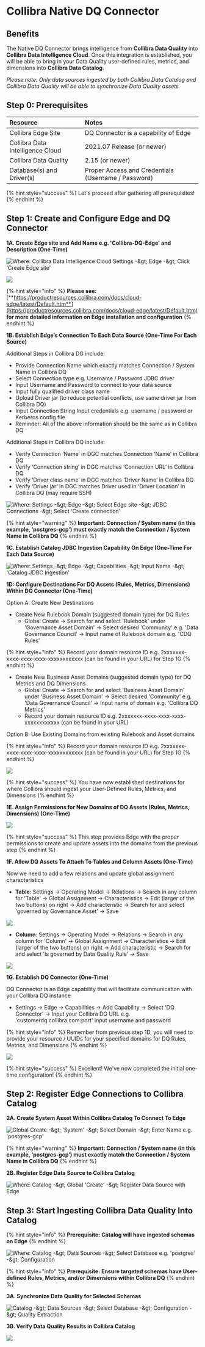 # Collibra Native DQ Connector

## Benefits

The Native DQ Connector brings intelligence from **Collibra Data Quality** into **Collibra Data Intelligence Cloud**. Once this integration is established, you will be able to bring in your Data Quality user-defined rules, metrics, and dimensions into **Collibra Data Catalog**.

_Please note: Only data sources ingested by both Collibra Data Catalog and Collibra Data Quality will be able to synchronize Data Quality assets_

## Step 0: Prerequisites

| **Resource** | Notes |
| :--- | :--- |
| Collibra Edge Site | DQ Connector is a capability of Edge |
| Collibra Data Intelligence Cloud | 2021.07 Release \(or newer\) |
| Collibra Data Quality | 2.15 \(or newer\) |
| Database\(s\) and Driver\(s\) | Proper Access and Credentials \(Username / Password\) |

{% hint style="success" %}
Let's proceed after gathering all prerequisites!
{% endhint %}

## Step 1: Create and Configure Edge and DQ Connector

**1A. Create Edge site and Add Name e.g. 'Collibra-DQ-Edge' and Description \(One-Time\)**

![Where: Collibra Data Intelligence Cloud Settings -&amp;gt; Edge -&amp;gt; Click &#x2018;Create Edge site&#x2019;](https://lh6.googleusercontent.com/H7aAEkqf4L0RK6xhTSG4yONGafGKhUvHiSz1SPh9c7kyEPfXmhkwWKtr3twcZt6SMo_KBWj4JNStxURftlc3qeQ7VCyZXng3gUu6GHTCKjoIgMSYwy2tAcyRP_KFUImGVrYN2tYC)

![](https://lh3.googleusercontent.com/Eyo8SV3nasLqqvXPw0zanZopx7sTV0G7SBcuYt63aI4YmZBXW9DgAHalQWfifNFwhTI5e9Qc3SpsfM3MWFHB6oVLBCeAHlkicRQ9FsBEEKnZ6KJZKuNyF7rmIOKVDch-unS4oAFJ)

{% hint style="info" %}
**Please see:** [**https://productresources.collibra.com/docs/cloud-edge/latest/Default.htm**](https://productresources.collibra.com/docs/cloud-edge/latest/Default.htm) **for more detailed information on Edge installation and configuration**
{% endhint %}

**1B. Establish Edge’s Connection To Each Data Source \(One-Time For Each Source\)**

Additional Steps in Collibra DG include:

* Provide Connection Name which exactly matches Connection / System Name in Collibra DQ
* Select Connection type e.g. Username / Password JDBC driver
* Input Username and Password to connect to your data source 
* Input fully qualified driver class name 
* Upload Driver jar \(to reduce potential conflicts, use same driver jar from Collibra DQ\) 
* Input Connection String Input credentials e.g. username / password or Kerberos config file 
* Reminder: All of the above information should be the same as in Collibra DQ

Additional Steps in Collibra DQ include:

* Verify Connection ‘Name’ in DGC matches Connection ‘Name’ in Collibra DQ
* Verify ‘Connection string’ in DGC matches ‘Connection URL’ in Collibra DQ
* Verify ‘Driver class name’ in DGC matches ‘Driver Name’ in Collibra DQ
* Verify ‘Driver jar’ in DGC matches Driver used in ‘Driver Location’ in Collibra DQ \(may require SSH\)

![Where: Settings -&amp;gt; Edge -&amp;gt; Select Edge site -&amp;gt; JDBC Connections -&amp;gt; Select &#x2018;Create connection&#x2019;](https://lh5.googleusercontent.com/-3FpYTn4vo4kWogSJNgPi4afMwty1a8pk-2_m-bYYTAz195caF4jRbB0OF2bC0U1t559jNLOvXVAgRLt32EpWL5IEjpB8nqUZ0R1A98ODxKmC9GGCavw0Ad5iXTHss0nhCtcsK1W)

{% hint style="warning" %}
**Important: Connection / System name \(in this example, ‘postgres-gcp’\) must exactly match the Connection / System Name in Collibra DQ**
{% endhint %}

**1C. Establish Catalog JDBC Ingestion Capability On Edge \(One-Time For Each Data Source\)**

![Where: Settings -&amp;gt; Edge -&amp;gt; Capabilities -&amp;gt; Input Name -&amp;gt; &apos;Catalog JDBC Ingestion&apos; ](https://lh3.googleusercontent.com/7To6AMTiyioNVZeZwK9pzi14Y7D1vCbAyRV4vj7iteI0wz30cGJI4jNaXO9gtLDSEwhltZnHwr48-NWSbFYtU9LJot7UBovm6-yyEoURnol-ksZ0F-Q81tRVOwYYKvnzesWKB19s)

**1D: Configure Destinations For DQ Assets \(Rules, Metrics, Dimensions\) Within DQ Connector \(One-Time\)**

Option A: Create New Destinations

* Create New Rulebook Domain \(suggested domain type\) for DQ Rules
  * Global Create -&gt; Search for and select 'Rulebook' under 'Governance Asset Domain' -&gt; Select desired 'Community' e.g. 'Data Governance Council' -&gt; Input name of Rulebook domain e.g. 'CDQ Rules'

{% hint style="info" %}
Record your domain resource ID e.g. 2xxxxxxx-xxxx-xxxx-xxxx-xxxxxxxxxxxx \(can be found in your URL\) for Step 1G
{% endhint %}

* Create New Business Asset Domains \(suggested domain type\) for DQ Metrics and DQ Dimensions
  * Global Create -&gt; Search for and select 'Business Asset Domain' under 'Business Asset Domain' -&gt; Select desired 'Community' e.g. 'Data Governance Council' -&gt; Input name of domain e.g. 'Collibra DQ Metrics'
  * Record your domain resource ID e.g. 2xxxxxxx-xxxx-xxxx-xxxx-xxxxxxxxxxxx \(can be found in your URL\)

Option B: Use Existing Domains from existing Rulebook and Asset domains

{% hint style="info" %}
Record your domain resource ID e.g. 2xxxxxxx-xxxx-xxxx-xxxx-xxxxxxxxxxxx \(can be found in your URL\) for Step 1G
{% endhint %}

![](https://lh3.googleusercontent.com/LOR_nFMAjSrFUPNoOLqjEvDAxwBoeHsjYU_c_QsgH3QgRH-y8_Uvtn2kfMesE68VcYDrpp1raPKOumsOAyoVek32I2x-e9OskR-JUDV8GxdmtFNOMK6iKTvcDejs56PXpmvh6pa1)

{% hint style="success" %}
You have now established destinations for where Collibra should ingest your User-Defined Rules, Metrics, and Dimensions
{% endhint %}

**1E. Assign Permissions for New Domains of DQ Assets \(Rules, Metrics, Dimensions\) \(One-Time\)**

![](https://lh3.googleusercontent.com/U5NnQT6ncu6XbL7YKWe8A0caumHxodHBCgU_vJeJjWCyxYSzvGsRWWzH2HjjeVKYih4hvGXvDM7J1_DB72EgdxoVLrRTNEQsg4enZotY7fEgjfxfI-cbz4vmFHxxzxEBQfUq_ZpF)

{% hint style="success" %}
This step provides Edge with the proper permissions to create and update assets into the domains from the previous step
{% endhint %}

**1F. Allow DQ Assets To Attach To Tables and Column Assets \(One-Time\)**

Now we need to add a few relations and update global assignment characteristics

* **Table**: Settings -&gt; Operating Model -&gt; Relations -&gt; Search in any column for 'Table' -&gt; Global Assignment -&gt; Characteristics -&gt; Edit \(larger of the two buttons\) on right -&gt; Add characteristic -&gt; Search for and select 'governed by Governance Asset' -&gt; Save

![](https://lh5.googleusercontent.com/RYKx_CdwVsVauaJPmjP7yDlZzzTVCeLzcTQHix2wSOmgo8taapeg8lU87L5qatGIrbPKATLMEvN7skj7JHtqGJjMXGuJcVpWD5BToX1W92Q2edGs3ODi3CZ1C4WQX9MMW9bdmKFw)

* **Column**: Settings -&gt; Operating Model -&gt; Relations -&gt; Search in any column for 'Column' -&gt; Global Assignment -&gt; Characteristics -&gt; Edit \(larger of the two buttons\) on right -&gt; Add characteristic -&gt; Search for and select 'is governed by Data Quality Rule' -&gt; Save

![](https://lh5.googleusercontent.com/JhUNVCCoHxkamUgeLsQ98tWPPvHeUNiGB6EjH_wEugZ5OaenbQbTEL6bVv6W2EiyqtnivaDjCsoHagW0Q6U6s5GDpC37_vnVND_qhPGaZDw9GoUry6vrBqiSUwAABfi1npUO18_E)

**1G. Establish DQ Connector \(One-Time\)**

DQ Connector is an Edge capability that will facilitate communication with your Collibra DQ instance

* Settings -&gt; Edge -&gt; Capabilities -&gt; Add Capability -&gt; Select 'DQ Connector' -&gt; Input your Collibra DQ URL e.g. 'customerdq.collibra.com:port' input username and password

{% hint style="info" %}
Remember from previous step 1D, you will need to provide your resource / UUIDs for your specified domains for DQ Rules, Metrics, and Dimensions
{% endhint %}

![](https://lh4.googleusercontent.com/nRWd59wkPl_yXKwCsgfvBuFMdiAwlW6nBoN1eV7c2YHN-Y2cHbC82TwGRiub297mQ0uBphUL4vewsBzFOKhesF5gaY6W3Beft2VC4ILmrJZuW8oiqEa45JrvHPFI1QiFtlC4kgs_)

{% hint style="success" %}
Excellent! We've now completed the initial one-time configuration!
{% endhint %}

## Step 2: Register Edge Connections to Collibra Catalog

**2A. Create System Asset Within Collibra Catalog To Connect To Edge** 

![Global Create -&amp;gt; &apos;System&apos; -&amp;gt; Select Domain -&amp;gt; Enter Name e.g. &apos;postgres-gcp&apos;](https://lh4.googleusercontent.com/e19f1vFffMGQDzgHD1m83C66pG9MwOeJwrd8-Jl42oC9ArjXaCGrwfu_baSzdP4u1xelfB0YWHYA90tsT9g3NFHIE2ULhIdWnkZRUYi8f1sq8EIltYnm_BhC-yVDSknI_9ndGpB0)

{% hint style="warning" %}
**Important: Connection / System name \(in this example, ‘postgres-gcp’\) must exactly match the Connection / System Name in Collibra DQ**
{% endhint %}

**2B. Register Edge Data Source to Collibra Catalog**

![Where: Catalog -&amp;gt; Global &apos;Create&apos; -&amp;gt; Register Data Source with Edge](https://lh6.googleusercontent.com/NsIO-7QVn8gMLJi0YJmhC-gs-r26nPQWwQUY8-S2oQa-pWQAjMeJvo2ZvX5FYG3KqfrbuVE5U5aEeCj25kX19TuDL9MR4ves52EcMyadYgfbWIrC86rHinl7a_ZUnv2gW9IPRlIZ)

## **Step 3: Start Ingesting Collibra Data Quality Into Catalog**

{% hint style="info" %}
**Prerequisite: Catalog will have ingested schemas on Edge**
{% endhint %}

![Where: Catalog -&amp;gt; Data Sources -&amp;gt; Select Database e.g. &apos;postgres&apos; -&amp;gt; Configuration](https://lh6.googleusercontent.com/HgMjwe6cR3ne_GpzqhHQNdB5tMWhIsfg-mU5iLUq7oBZnuomANBVhPGdMSH8kCHBwonZQVp2EhFMQ6H4eH_P5t7lIGJrboU2y71Hy0HVvenK6uu8PeaxRCSQbEX1LbeKdSlBcdd7)

{% hint style="info" %}
**Prerequisite: Ensure targeted schemas have User-defined Rules, Metrics, and/or Dimensions within Collibra DQ**
{% endhint %}

**3A. Synchronize Data Quality for Selected Schemas**

![Catalog -&amp;gt; Data Sources -&amp;gt; Select Database -&amp;gt; Configuration -&amp;gt; Quality Extraction](https://lh4.googleusercontent.com/Xt8y_PfQ3UZAWBdW6PTWTSX0ZU2830Z-MJykaugTuaWIFIyJR3Hdy0WmijTlFn47yhozmxVe-idXGk7u8wVlfCbk7qIAJMItx44pYVvDIDgjeL62DZ3i38ZrnBjTfwKhB9qa8Irs)

**3B. Verify Data Quality Results in Collibra Catalog**

![](https://lh4.googleusercontent.com/syFKZtlFsc0QAv2OwFx10oVNSfgUaA6fe004elBAWo8DXKXDKUdCpsuOyVK5zVNmhKwnYLLQi_XdKV7B4BcTKLqtov4QCK2b_MoSHDneKm0abhXv0BE33pQjtOfWb2IE4nJIpWNd)

